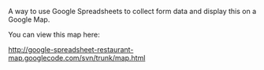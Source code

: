 A way to use Google Spreadsheets to collect form data and display this on a Google Map.

You can view this map here:

http://google-spreadsheet-restaurant-map.googlecode.com/svn/trunk/map.html

